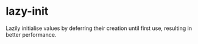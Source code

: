 # lazy-init
Lazily initialise values by deferring their creation until first use, resulting in better performance.
